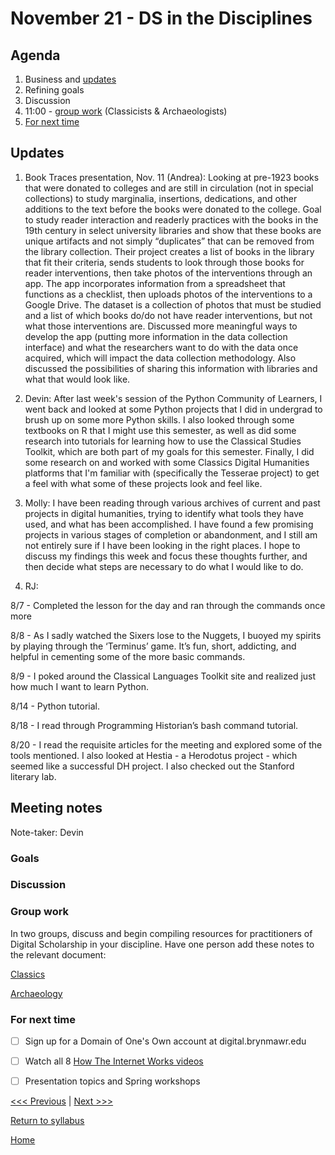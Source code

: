 # November 21 - DS in the Disciplines

## Agenda
1. Business and [updates](#updates)
2. Refining goals
3. Discussion
4. 11:00 - [group work](#group-work) (Classicists & Archaeologists)
5. [For next time](#for-next-time)

## Updates
1. Book Traces presentation, Nov. 11 (Andrea):
  Looking at pre-1923 books that were donated to colleges and are still in circulation (not in special collections) to study marginalia, insertions, dedications, and other additions to the text before the books were donated to the college.  Goal to study reader interaction and readerly practices with the books in the 19th century in select university libraries and show that these books are unique artifacts and not simply “duplicates” that can be removed from the library collection.  Their project creates a list of books in the library that fit their criteria, sends students to look through those books for reader interventions, then take photos of the interventions through an app.  The app incorporates information from a spreadsheet that functions as a checklist, then uploads photos of the interventions to a Google Drive.  The dataset is a collection of photos that must be studied and a list of which books do/do not have reader interventions, but not what those interventions are.  Discussed more meaningful ways to develop the app (putting more information in the data collection interface) and what the researchers want to do with the data once acquired, which will impact the data collection methodology.  Also discussed the possibilities of sharing this information with libraries and what that would look like.
  
2. Devin: After last week's session of the Python Community of Learners, I went back and looked at some Python projects that I did in undergrad to brush up on some more Python skills. I also looked through some textbooks on R that I might use this semester, as well as did some research into tutorials for learning how to use the Classical Studies Toolkit, which are both part of my goals for this semester. Finally, I did some research on and worked with some Classics Digital Humanities platforms that I'm familiar with (specifically the Tesserae project) to get a feel with what some of these projects look and feel like.

3. Molly: I have been reading through various archives of current and past projects in digital humanities, trying to identify what tools they have used, and what has been accomplished. I have found a few promising projects in various stages of completion or abandonment, and I still am not entirely sure if I have been looking in the right places. I hope to discuss my findings this week and focus these thoughts further, and then decide what steps are necessary to do what I would like to do. 

4. RJ: 

8/7 - Completed the lesson for the day and ran through the commands once more

8/8 - As I sadly watched the Sixers lose to the Nuggets, I buoyed my spirits by playing through the ‘Terminus’ game. It’s fun, short, addicting, and helpful in cementing some of the more basic commands.

8/9 - I poked around the Classical Languages Toolkit site and realized just how much I want to learn Python.

8/14 - Python tutorial. 

8/18 - I read through Programming Historian’s bash command tutorial.

8/20 - I read the requisite articles for the meeting and explored some of the tools mentioned. I also looked at Hestia - a Herodotus project - which seemed like a successful DH project. I also checked out the Stanford literary lab. 

## Meeting notes

Note-taker: Devin

### Goals

### Discussion

### Group work
In two groups, discuss and begin compiling resources for practitioners of Digital Scholarship in your discipline. Have one person add these notes to the relevant document:

[Classics](/resources/classics.md)

[Archaeology](/resources/archaeology.md)

### For next time
- [ ] Sign up for a Domain of One's Own account at digital.brynmawr.edu
- [ ] Watch all 8 [How The Internet Works videos](https://www.youtube.com/playlist?list=PLzdnOPI1iJNfMRZm5DDxco3UdsFegvuB7)
- [ ] Presentation topics and Spring workshops


[<<< Previous](/sessions/11-7-command.md) | [Next >>>](/sessions/12-5-html.md)

[Return to syllabus](/syllabus.md)

[Home](/README.md)

